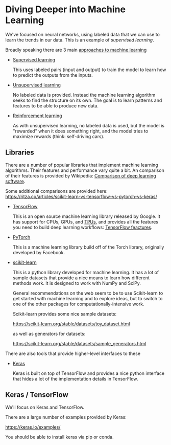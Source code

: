 # Diving Deeper into Machine Learning

We've focused on neural networks, using labeled data that we
can use to learn the trends in our data.  This is an example
of _supervised learning_.  

Broadly speaking there are
3 main [approaches to machine learning](https://en.wikipedia.org/wiki/Machine_learning#Approaches)

* [Supervised learning](https://en.wikipedia.org/wiki/Supervised_learning) 

  This uses labeled pairs (input and output) to train the model
  to learn how to predict the outputs from the inputs.

* [Unsupervised learning](https://en.wikipedia.org/wiki/Unsupervised_learning)

  No labeled data is provided.  Instead the machine learning
  algorithm seeks to find the structure on its own.  The goal
  is to learn patterns and features to be able to produce
  new data.
  
* [Reinforcement learning](https://en.wikipedia.org/wiki/Reinforcement_learning)

  As with unsupervised learning, no labeled data is used,
  but the model is "rewarded"  when it does something right,
  and the model tries to maximize rewards (think: self-driving
  cars).
  
## Libraries

There are a number of popular libraries that implement machine learning algorithms.
Their features and performance vary quite a bit.  An comparison of their
features is provided by Wikipedia: [Comparison of deep learning software](https://en.wikipedia.org/wiki/Comparison_of_deep_learning_software).

Some additional comparisons are provided here: https://ritza.co/articles/scikit-learn-vs-tensorflow-vs-pytorch-vs-keras/

* [TensorFlow](https://www.tensorflow.org/)

  This is an open source machine learning library released by Google.  It has support
  for CPUs, GPUs, and [TPUs](https://en.wikipedia.org/wiki/Tensor_Processing_Unit),
  and provides all the features you need to build deep learning workflows:
  [TensorFlow feactures](https://en.wikipedia.org/wiki/TensorFlow#Features).
  
* [PyTorch](https://pytorch.org/)

  This is a machine learning library build off of the Torch library, originally
  developed by Facebook.
  
* [scikit-learn](https://scikit-learn.org/stable/)

  This is a python library developed for machine learning.  It has a lot of
  sample datasets that provide a nice means to learn how different methods work.
  It is designed to work with NumPy and SciPy.
  
  General recommendations on the web seem to be to use Scikit-learn to get
  started with machine learning and to explore ideas, but to switch to
  one of the other packages for computationally-intensive work.
  
  Scikit-learn provides some nice sample datasets: 

  https://scikit-learn.org/stable/datasets/toy_dataset.html
  
  as well as generators for
  datasets:
  
  https://scikit-learn.org/stable/datasets/sample_generators.html
  
There are also tools that provide higher-level interfaces to these

* [Keras](https://keras.io/)

  Keras is built on top of TensorFlow and provides a nice python interface that
  hides a lot of the implementation details in TensorFlow.

## Keras / TensorFlow

We'll focus on Keras and TensorFlow.

There are a large number of examples provided by Keras:

https://keras.io/examples/

You should be able to install keras via pip or conda.